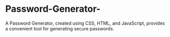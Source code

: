 # Password-Generator-
A Password Generator, created using CSS, HTML, and JavaScript, provides a convenient tool for generating secure passwords.
